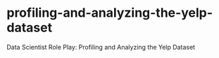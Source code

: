 # profiling-and-analyzing-the-yelp-dataset
Data Scientist Role Play: Profiling and Analyzing the Yelp Dataset
